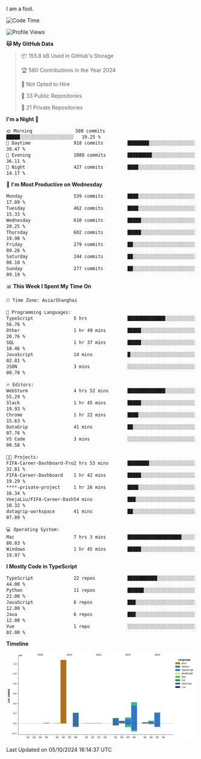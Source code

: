 I am a fool.

<!--START_SECTION:waka-->
![Code Time](http://img.shields.io/badge/Code%20Time-1%2C889%20hrs-blue)

![Profile Views](http://img.shields.io/badge/Profile%20Views-0-blue)

**🐱 My GitHub Data** 

> 📦 155.8 kB Used in GitHub's Storage 
 > 
> 🏆 580 Contributions in the Year 2024
 > 
> 🚫 Not Opted to Hire
 > 
> 📜 33 Public Repositories 
 > 
> 🔑 21 Private Repositories 
 > 
**I'm a Night 🦉** 

```text
🌞 Morning                580 commits         █████░░░░░░░░░░░░░░░░░░░░   19.25 % 
🌆 Daytime                918 commits         ████████░░░░░░░░░░░░░░░░░   30.47 % 
🌃 Evening                1088 commits        █████████░░░░░░░░░░░░░░░░   36.11 % 
🌙 Night                  427 commits         ████░░░░░░░░░░░░░░░░░░░░░   14.17 % 
```
📅 **I'm Most Productive on Wednesday** 

```text
Monday                   539 commits         ████░░░░░░░░░░░░░░░░░░░░░   17.89 % 
Tuesday                  462 commits         ████░░░░░░░░░░░░░░░░░░░░░   15.33 % 
Wednesday                610 commits         █████░░░░░░░░░░░░░░░░░░░░   20.25 % 
Thursday                 602 commits         █████░░░░░░░░░░░░░░░░░░░░   19.98 % 
Friday                   279 commits         ██░░░░░░░░░░░░░░░░░░░░░░░   09.26 % 
Saturday                 244 commits         ██░░░░░░░░░░░░░░░░░░░░░░░   08.10 % 
Sunday                   277 commits         ██░░░░░░░░░░░░░░░░░░░░░░░   09.19 % 
```


📊 **This Week I Spent My Time On** 

```text
🕑︎ Time Zone: Asia/Shanghai

💬 Programming Languages: 
TypeScript               5 hrs               ██████████████░░░░░░░░░░░   56.76 % 
Other                    1 hr 49 mins        █████░░░░░░░░░░░░░░░░░░░░   20.76 % 
SQL                      1 hr 37 mins        █████░░░░░░░░░░░░░░░░░░░░   18.46 % 
JavaScript               14 mins             █░░░░░░░░░░░░░░░░░░░░░░░░   02.81 % 
JSON                     3 mins              ░░░░░░░░░░░░░░░░░░░░░░░░░   00.70 % 

🔥 Editors: 
WebStorm                 4 hrs 52 mins       ██████████████░░░░░░░░░░░   55.29 % 
Slack                    1 hr 45 mins        █████░░░░░░░░░░░░░░░░░░░░   19.93 % 
Chrome                   1 hr 22 mins        ████░░░░░░░░░░░░░░░░░░░░░   15.63 % 
DataGrip                 41 mins             ██░░░░░░░░░░░░░░░░░░░░░░░   07.76 % 
VS Code                  3 mins              ░░░░░░░░░░░░░░░░░░░░░░░░░   00.58 % 

🐱‍💻 Projects: 
FIFA-Career-Dashboard-Fro2 hrs 53 mins       ████████░░░░░░░░░░░░░░░░░   32.81 % 
FIFA-Career-Dashboard    1 hr 42 mins        █████░░░░░░░░░░░░░░░░░░░░   19.29 % 
****-private-project     1 hr 26 mins        ████░░░░░░░░░░░░░░░░░░░░░   16.34 % 
VeejaLiu/FIFA-Career-Dash54 mins             ███░░░░░░░░░░░░░░░░░░░░░░   10.32 % 
datagrip-workspace       41 mins             ██░░░░░░░░░░░░░░░░░░░░░░░   07.89 % 

💻 Operating System: 
Mac                      7 hrs 3 mins        ████████████████████░░░░░   80.03 % 
Windows                  1 hr 45 mins        █████░░░░░░░░░░░░░░░░░░░░   19.97 % 
```

**I Mostly Code in TypeScript** 

```text
TypeScript               22 repos            ███████████░░░░░░░░░░░░░░   44.00 % 
Python                   11 repos            ██████░░░░░░░░░░░░░░░░░░░   22.00 % 
JavaScript               6 repos             ███░░░░░░░░░░░░░░░░░░░░░░   12.00 % 
Java                     6 repos             ███░░░░░░░░░░░░░░░░░░░░░░   12.00 % 
Vue                      1 repo              ░░░░░░░░░░░░░░░░░░░░░░░░░   02.00 % 
```



**Timeline**

![Lines of Code chart](https://raw.githubusercontent.com/VeejaLiu/VeejaLiu/master/assets/bar_graph.png)


 Last Updated on 05/10/2024 16:14:37 UTC
<!--END_SECTION:waka-->
